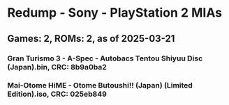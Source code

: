 # Redump - Sony - PlayStation 2 MIAs
## Games: 2, ROMs: 2, as of 2025-03-21

### Gran Turismo 3 - A-Spec - Autobacs Tentou Shiyuu Disc (Japan).bin, CRC: 8b9a0ba2
### Mai-Otome HiME - Otome Butoushi!! (Japan) (Limited Edition).iso, CRC: 025eb849
